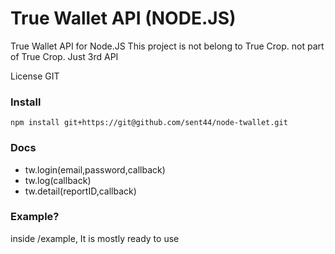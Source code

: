 # True Wallet API (NODE.JS)
True Wallet API for Node.JS
This project is not belong to True Crop. not part of True Crop. Just 3rd API

License GIT

### Install
```
npm install git+https://git@github.com/sent44/node-twallet.git
```

### Docs
- tw.login(email,password,callback)
- tw.log(callback)
- tw.detail(reportID,callback)

### Example?
inside /example, It is mostly ready to use
